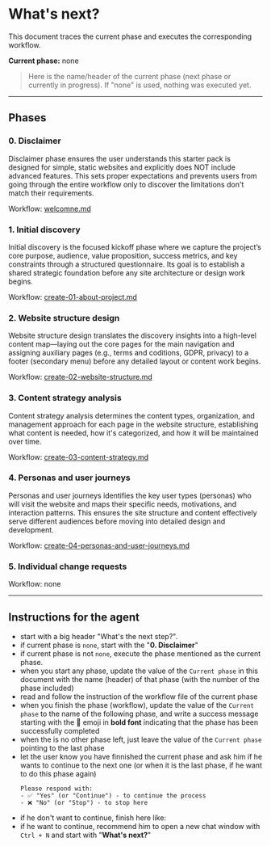 # What's next?

This document traces the current phase and executes the corresponding workflow.

**Current phase:** none

> Here is the name/header of the current phase (next phase or currently in progress).
> If "none" is used, nothing was executed yet.

---

## Phases

### 0. Disclaimer

Disclaimer phase ensures the user understands this starter pack is designed for simple, static websites and explicitly does NOT include advanced features. This sets proper expectations and prevents users from going through the entire workflow only to discover the limitations don't match their requirements.

Workflow: [welcomne.md](./.cursor/workflows/welcome.md)

### 1. Initial discovery

Initial discovery is the focused kickoff phase where we capture the project’s core purpose, audience, value proposition, success metrics, and key constraints through a structured questionnaire. Its goal is to establish a shared strategic foundation before any site architecture or design work begins.

Workflow: [create-01-about-project.md](./.cursor/workflows/create-01-about-project.md)

### 2. Website structure design

Website structure design translates the discovery insights into a high-level content map—laying out the core pages for the main navigation and assigning auxiliary pages (e.g., terms and coditions, GDPR, privacy) to a footer (secondary menu) before any detailed layout or content work begins.

Workflow: [create-02-website-structure.md](./.cursor/workflows/create-02-website-structure.md)

### 3. Content strategy analysis

Content strategy analysis determines the content types, organization, and management approach for each page in the website structure, establishing what content is needed, how it's categorized, and how it will be maintained over time.

Workflow: [create-03-content-strategy.md](./.cursor/workflows/create-03-content-strategy.md)

### 4. Personas and user journeys

Personas and user journeys identifies the key user types (personas) who will visit the website and maps their specific needs, motivations, and interaction patterns. This ensures the site structure and content effectively serve different audiences before moving into detailed design and development.

Workflow: [create-04-personas-and-user-journeys.md](./.cursor/workflows/create-04-personas-and-user-journeys.md)

### 5. Individual change requests

Workflow: none

---

## Instructions for the agent

- start with a big header "What's the next step?".
- if current phase is `none`, start with the "**0. Disclaimer**"
- if current phase is not `none`, execute the phase mentioned as the current phase.
- when you start any phase, update the value of the `Current phase` in this document with the name (header) of that phase (with the number of the phase included)
- read and follow the instruction of the workflow file of the current phase
- when you finish the phase (workflow), update the value of the `Current phase` to the name of the following phase, and write a success message starting with the 🎉 emoji in **bold font** indicating that the phase has been successfully completed
- when the is no other phase left, just leave the value of the `Current phase` pointing to the last phase
- let the user know you have finnished the current phase and ask him if he wants to continue to the next one (or when it is the last phase, if he want to do this phase again)
  ```
  Please respond with:
  - ✅ "Yes" (or "Continue") - to continue the process
  - ❌ "No" (or "Stop") - to stop here
  ```
- if he don't want to continue, finish here like:
- if he want to continue, recommend him to open a new chat window with `Ctrl + N` and start with "**What's next?**"
